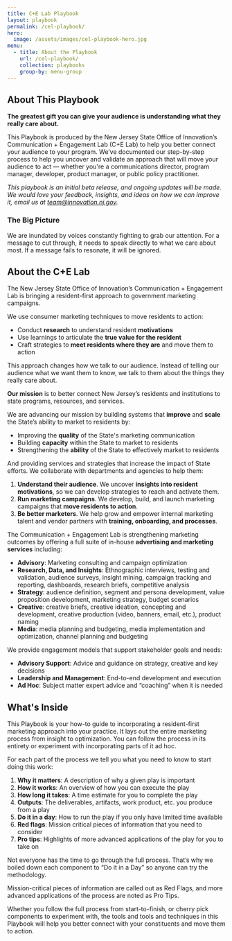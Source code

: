 ```yaml
---
title: C+E Lab Playbook
layout: playbook
permalink: /cel-playbook/
hero:
  image: /assets/images/cel-playbook-hero.jpg
menu:
  - title: About the Playbook
    url: /cel-playbook/
    collection: playbooks
    group-by: menu-group
---
```


## About This Playbook

**The greatest gift you can give your audience is understanding what they really care about.**

This Playbook is produced by the New Jersey State Office of Innovation’s Communication + Engagement Lab (C+E Lab) to help you better connect your audience to your program. We’ve documented our step-by-step process to help you uncover and validate an approach that will move your audience to act — whether you're a communications director, program manager, developer, product manager, or public policy practitioner.

_This playbook is an initial beta release, and ongoing updates will be made. We would love your feedback, insights, and ideas on how we can improve it, email us at team@innovation.nj.gov._

### The Big Picture

We are inundated by voices constantly fighting to grab our attention. For a message to cut through, it needs to speak directly to what we care about most. If a message fails to resonate, it will be ignored.

## About the C+E Lab

The New Jersey State Office of Innovation’s Communication + Engagement Lab is bringing a resident-first approach to government marketing campaigns.

We use consumer marketing techniques to move residents to action:

- Conduct **research** to understand resident **motivations**
- Use learnings to articulate the **true value for the resident**
- Craft strategies to **meet residents where they are** and move them to action

This approach changes how we talk to our audience. Instead of telling our audience what we want them to know, we talk to them about the things they really care about.

**Our mission** is to better connect New Jersey’s residents and institutions to state programs, resources, and services.

We are advancing our mission by building systems that **improve** and **scale** the State’s ability to market to residents by:

- Improving the **quality** of the State's marketing communication
- Building **capacity** within the State to market to residents
- Strengthening the **ability** of the State to effectively market to residents

And providing services and strategies that increase the impact of State efforts. We collaborate with departments and agencies to help them:

1. **Understand their audience**. We uncover **insights into resident motivations**, so we can develop strategies to reach and activate them.
2. **Run marketing campaigns**. We develop, build, and launch marketing campaigns that **move residents to action**.
3. **Be better marketers**. We help grow and empower internal marketing talent and vendor partners with **training, onboarding, and processes**.

The Communication + Engagement Lab is strengthening marketing outcomes by offering a full suite of in-house **advertising and marketing services** including:

- **Advisory**: Marketing consulting and campaign optimization
- **Research, Data, and Insights**: Ethnographic interviews, testing and validation, audience surveys, insight mining, campaign tracking and reporting, dashboards, research briefs, competitive analysis
- **Strategy**: audience definition, segment and persona development, value proposition development, marketing strategy, budget scenarios
- **Creative**: creative briefs, creative ideation, concepting and development, creative production (video, banners, email, etc.), product naming
- **Media**: media planning and budgeting, media implementation and optimization, channel planning and budgeting

We provide engagement models that support stakeholder goals and needs:

- **Advisory Support**: Advice and guidance on strategy, creative and key decisions
- **Leadership and Management**: End-to-end development and execution
- **Ad Hoc**: Subject matter expert advice and “coaching” when it is needed

## What's Inside

This Playbook is your how-to guide to incorporating a resident-first marketing approach into your practice. It lays out the entire marketing process from insight to optimization. You can follow the process in its entirety or experiment with incorporating parts of it ad hoc.

For each part of the process we tell you what you need to know to start doing this work:

1. **Why it matters**: A description of why a given play is important
2. **How it works**: An overview of how you can execute the play
3. **How long it takes**: A time estimate for you to complete the play
4. **Outputs**: The deliverables, artifacts, work product, etc. you produce from a play
5. **Do it in a day**: How to run the play if you only have limited time available
6. **Red flags**: Mission critical pieces of information that you need to consider
7. **Pro tips**: Highlights of more advanced applications of the play for you to take on

Not everyone has the time to go through the full process. That’s why we boiled down each component to “Do it in a Day” so anyone can try the methodology.

Mission-critical pieces of information are called out as Red Flags, and more advanced applications of the process are noted as Pro Tips.

Whether you follow the full process from start-to-finish, or cherry pick components to experiment with, the tools and tools and techniques in this Playbook will help you better connect with your constituents and move them to action.
